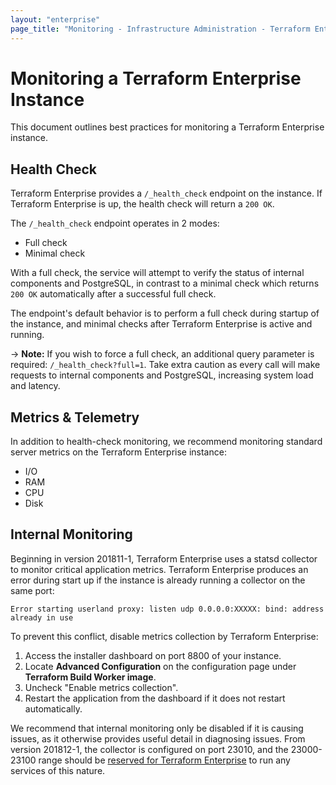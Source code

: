```yaml
---
layout: "enterprise"
page_title: "Monitoring - Infrastructure Administration - Terraform Enterprise"
---
```


# Monitoring a Terraform Enterprise Instance

This document outlines best practices for monitoring a Terraform Enterprise instance.

## Health Check

Terraform Enterprise provides a `/_health_check` endpoint on the instance. If Terraform Enterprise is up, the health check will return a `200 OK`.

The `/_health_check` endpoint operates in 2 modes:

- Full check
- Minimal check

With a full check, the service will attempt to verify the status of internal components and PostgreSQL, in contrast to a minimal check which returns `200 OK` automatically after a successful full check.

The endpoint's default behavior is to perform a full check during startup of the instance, and minimal checks after Terraform Enterprise is active and running.

-> **Note:** If you wish to force a full check, an additional query parameter is required: `/_health_check?full=1`. Take extra caution as every call will make requests to internal components and PostgreSQL, increasing system load and latency.

## Metrics & Telemetry

In addition to health-check monitoring, we recommend monitoring standard server metrics on the Terraform Enterprise instance:

- I/O
- RAM
- CPU
- Disk

## Internal Monitoring

Beginning in version 201811-1, Terraform Enterprise uses a statsd collector to monitor critical application metrics. Terraform Enterprise produces an error during start up if the instance is already running a collector on the same port:

```
Error starting userland proxy: listen udp 0.0.0.0:XXXXX: bind: address already in use
```

To prevent this conflict, disable metrics collection by Terraform Enterprise:

1. Access the installer dashboard on port 8800 of your instance.
2. Locate **Advanced Configuration** on the configuration page under **Terraform Build Worker image**.
3. Uncheck "Enable metrics collection".
4. Restart the application from the dashboard if it does not restart automatically.

We recommend that internal monitoring only be disabled if it is causing issues, as it otherwise provides useful detail in diagnosing issues. From version 201812-1, the collector is configured on port 23010, and the 23000-23100 range should be [reserved for Terraform Enterprise](../before-installing/network-requirements.html) to run any services of this nature.
